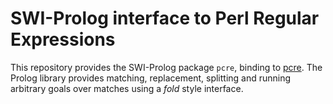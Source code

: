 # SWI-Prolog interface to Perl Regular Expressions

This repository provides the SWI-Prolog package `pcre`, binding to
[pcre](http://www.pcre.org/). The Prolog library provides matching,
replacement, splitting and running arbitrary goals over matches using a
_fold_ style interface.
